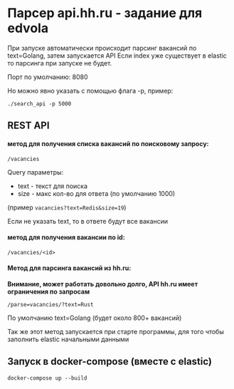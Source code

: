 # Парсер api.hh.ru - задание для edvola

При запуске автоматически происходит парсинг вакансий по text=Golang, затем запускается API
Если index уже существует в elastic то парсинга при запуске не будет.

Порт по умолчанию: 8080

Но можно явно указать с помощью флага -p, пример:

`./search_api -p 5000`

## REST API 

#### метод для получения списка вакансий по поисковому запросу:

`/vacancies`

Query параметры:

* text - текст для поиска
* size - макс кол-во для ответа (по умолчанию 1000)

(пример `vacancies?text=Redis&size=19`)

Если не указать text, то в ответе будут все вакансии

#### метод для получения вакансии по id:

`/vacancies/<id>`

#### Метод для парсинга вакансий из hh.ru:

**Внимание, может работать довольно долго, API hh.ru имеет ограничения по запросам**

`/parse=vacancies/?text=Rust`

По умолчанию text=Golang (будет около 800+ вакансий)

Так же этот метод запускается при старте программы, для того чтобы заполнить elastic начальными данными

## Запуск в docker-compose (вместе с elastic)

`docker-compose up --build`


